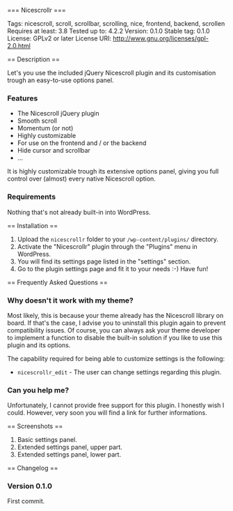 === Nicescrollr ===

Tags: nicescroll, scroll, scrollbar, scrolling, nice, frontend, backend, scrollen
Requires at least: 3.8
Tested up to: 4.2.2
Version: 0.1.0
Stable tag: 0.1.0
License: GPLv2 or later
License URI: http://www.gnu.org/licenses/gpl-2.0.html

== Description ==

Let's you use the included jQuery Nicescroll plugin and its customisation trough an easy-to-use options panel.

### Features ###

+ The Nicescroll jQuery plugin
+ Smooth scroll
+ Momentum (or not)
+ Highly customizable
+ For use on the frontend and / or the backend
+ Hide cursor and scrollbar
+ ...

It is highly customizable trough its extensive options panel, giving you full control over (almost) every native Nicescroll option.

### Requirements ###

Nothing that's not already built-in into WordPress.

== Installation ==

1. Upload the `nicescrollr` folder to your `/wp-content/plugins/` directory.
2. Activate the "Nicescrollr" plugin through the "Plugins" menu in WordPress.
3. You will find its settings page listed in the "settings" section.
3. Go to the plugin settings page and fit it to your needs :-) Have fun!

== Frequently Asked Questions ==

### Why doesn't it work with my theme? ###

Most likely, this is because your theme already has the Nicescroll library on board. If that's the case, I advise you to uninstall this plugin again to prevent compatibility issues. Of course, you can always ask your theme developer to implement a function to disable the built-in solution if you like to use this plugin and its options.

The capability required for being able to customize settings is the following:

* `nicescrollr_edit` - The user can change settings regarding this plugin.

### Can you help me? ###

Unfortunately, I cannot provide free support for this plugin. I honestly wish I could. However, very soon you will find a link for further informations.

== Screenshots ==

1. Basic settings panel.
2. Extended settings panel, upper part.
3. Extended settings panel, lower part.

== Changelog ==

### Version 0.1.0 ###

First commit.
